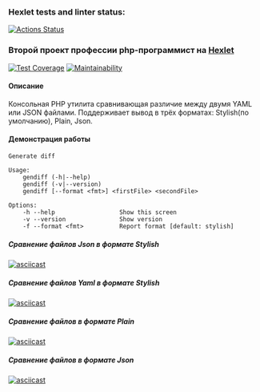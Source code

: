 ### Hexlet tests and linter status:
[![Actions Status](https://github.com/ikijime/php-project-lvl2/workflows/hexlet-check/badge.svg)](https://github.com/ikijime/php-project-lvl2/actions)

### Второй проект профессии php-программист на [Hexlet](https://ru.hexlet.io/)
[![Test Coverage](https://api.codeclimate.com/v1/badges/62999c0e32ce0e310f3e/test_coverage)](https://codeclimate.com/github/ikijime/php-project-lvl2/test_coverage) [![Maintainability](https://api.codeclimate.com/v1/badges/62999c0e32ce0e310f3e/maintainability)](https://codeclimate.com/github/ikijime/php-project-lvl2/maintainability)
#### Описание
Консольная PHP утилита сравнивающая различие между двумя YAML или JSON файлами.
Поддерживает вывод в трёх форматах: Stylish(по умолчанию), Plain, Json.

#### Демонстрация работы

```
Generate diff

Usage:
    gendiff (-h|--help)
    gendiff (-v|--version)
    gendiff [--format <fmt>] <firstFile> <secondFile>

Options:
    -h --help                  Show this screen
    -v --version               Show version
    -f --format <fmt>          Report format [default: stylish]
```

##### Сравнение файлов Json в формате Stylish
[![asciicast](https://asciinema.org/a/By0lj40WCGzRAUlCovav9IDmn.svg)](https://asciinema.org/a/By0lj40WCGzRAUlCovav9IDmn)
##### Сравнение файлов Yaml в формате Stylish
[![asciicast](https://asciinema.org/a/Tr8i4A8cCfevEwsF77uBAnT4m.svg)](https://asciinema.org/a/Tr8i4A8cCfevEwsF77uBAnT4m)
##### Сравнение файлов в формате Plain
[![asciicast](https://asciinema.org/a/s7M7y8NJuLvHhJ3mZxAhsTVGY.svg)](https://asciinema.org/a/s7M7y8NJuLvHhJ3mZxAhsTVGY)
##### Сравнение файлов в формате Json
[![asciicast](https://asciinema.org/a/ZvEgjwC4bhNFDZ9Kz7fU21RPx.svg)](https://asciinema.org/a/ZvEgjwC4bhNFDZ9Kz7fU21RPx)